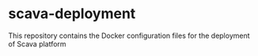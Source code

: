 # scava-deployment
This repository contains the Docker configuration files for the deployment of Scava platform
